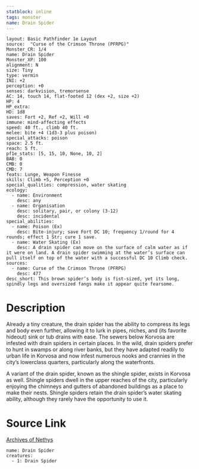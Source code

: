 ```yaml
---
statblock: inline
tags: monster
name: Drain Spider
---
```

```statblock
layout: Basic Pathfinder 1e Layout
source:  "Curse of the Crimson Throne (PFRPG)"
Monster_CR: 1/4
name: Drain Spider
Monster_XP: 100
alignment: N
size: Tiny
type: vermin
INI: +2
perception: +0
senses: darkvision, tremorsense
AC: 14, touch 14, flat-footed 12 (dex +2, size +2)
HP: 4
HP_extra: 
HD: 1d8
saves: Fort +2, Ref +2, Will +0
immune: mind-affecting effects
speed: 40 ft., climb 40 ft.
melee: bite +4 (1d3-3 plus poison)
special_attacks: poison
space: 2.5 ft.
reach: 5 ft.
pf1e_stats: [5, 15, 10, None, 10, 2]
BAB: 0
CMB: 0
CMD: 7
feats: Lunge, Weapon Finesse
skills: Climb +5, Perception +0
special_qualities: compression, water skating
ecology:
  - name: Environment
    desc: any
  - name: Organisation
    desc: solitary, pair, or colony (3-12)
    desc: incidental
special_abilities:
  - name: Poison (Ex)
    desc: Bite-injury; save Fort DC 10; frequency 1/round for 4 rounds; effect 1 Str; cure 1 save.
  - name: Water Skating (Ex)
    desc: A drain spider can move on the surface of calm water as if it were on land. A drain spider swimming at the water’s surface can pull itself on top of the water with a successful DC 10 Climb check.
sources:
  - name: Curse of the Crimson Throne (PFRPG)
    desc: 477
desc_short: This brown spider’s body is fist-sized, yet its long, spindly legs and oversized fangs make it appear quite fearsome.
```
# Description
Already a tiny creature, the drain spider has the ability to compress its legs and body even further, allowing it to lurk in pipes, niches, and (its favorite hideout) sink or tub drains with ease. The sewers below Korvosa are infested with drain spiders in certain places. In the wild, drain spiders prefer to hunt in swamps or along river banks, but they have adapted readily to urban life in Korvosa and now infest numerous nooks and crannies in the city’s lowerclass quarters, particularly along the waterfronts.

 A variant of the drain spider, known as the shingle spider, exists in Korvosa as well. Shingle spiders dwell in the upper reaches of the city, particularly enjoying the chimneys and gutters of abandoned buildings as a place to make their nests. Shingle spiders retain the drain spider’s water skating ability, although they rarely have the opportunity to use it.
# Source Link
[Archives of Nethys](https://aonprd.com/MonsterDisplay.aspx?ItemName=Drain%20Spider)
```encounter-table
name: Drain Spider
creatures:
  - 1: Drain Spider
```
